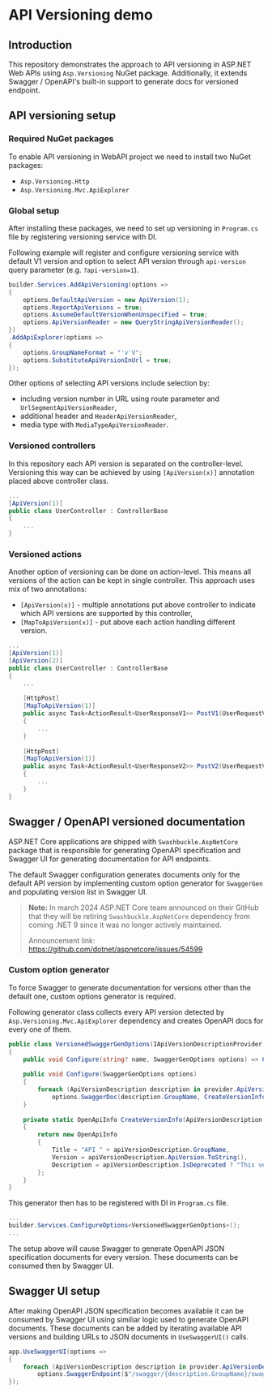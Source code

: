 # API Versioning demo
## Introduction
This repository demonstrates the approach to API versioning in ASP.NET Web APIs using `Asp.Versioning` NuGet package. Additionally, it extends Swagger / OpenAPI's built-in support to generate docs for versioned endpoint.

## API versioning setup
### Required NuGet packages
To enable API versioning in WebAPI project we need to install two NuGet packages:
 - `Asp.Versioning.Http`
 - `Asp.Versioning.Mvc.ApiExplorer`

### Global setup
After installing these packages, we need to set up versioning in `Program.cs` file by registering versioning service with DI.

Following example will register and configure versioning service with default V1 version and option to select API version through `api-version` query parameter (e.g. `?api-version=1`).

```csharp
builder.Services.AddApiVersioning(options =>
{
    options.DefaultApiVersion = new ApiVersion(1);
    options.ReportApiVersions = true;
    options.AssumeDefaultVersionWhenUnspecified = true;
    options.ApiVersionReader = new QueryStringApiVersionReader();
})
.AddApiExplorer(options =>
{
    options.GroupNameFormat = "'v'V";
    options.SubstituteApiVersionInUrl = true;
});
```

Other options of selecting API versions include selection by:
 - including version number in URL using route parameter and `UrlSegmentApiVersionReader`,
 - additional header and `HeaderApiVersionReader`,
 - media type with `MediaTypeApiVersionReader`.

### Versioned controllers
In this repository each API version is separated on the controller-level. Versioning this way can be achieved by using `[ApiVersion(x)]` annotation placed above controller class.

```csharp
...
[ApiVersion(1)]
public class UserController : ControllerBase
{
    ...
}
```

### Versioned actions
Another option of versioning can be done on action-level. This means all versions of the action can be kept in single controller. This approach uses mix of two annotations:
 - `[ApiVersion(x)]` - multiple annotations put above controller to indicate which API versions are supported by this controller,
 - `[MapToApiVersion(x)]` - put above each action handling different version.

```csharp
...
[ApiVersion(1)]
[ApiVersion(2)]
public class UserController : ControllerBase
{
    ...
    
    [HttpPost]
    [MapToApiVersion(1)]
    public async Task<ActionResult<UserResponseV1>> PostV1(UserRequestV1 user)
    {
        ...
    }
    
    [HttpPost]
    [MapToApiVersion(1)]
    public async Task<ActionResult<UserResponseV2>> PostV2(UserRequestV2 user)
    {
        ...
    }
}
```

## Swagger / OpenAPI versioned documentation
ASP.NET Core applications are shipped with `Swashbuckle.AspNetCore` package that is responsible for generating OpenAPI specification and Swagger UI for generating documentation for  API endpoints.

The default Swagger configuration generates documents only for the default API version by implementing custom option generator for `SwaggerGen` and populating version list in Swagger UI.  

> **Note:** In march 2024 ASP.NET Core team announced on their GitHub that they will be retiring `Swashbuckle.AspNetCore` dependency from coming .NET 9 since it was no longer actively maintained.
>
> Announcement link: https://github.com/dotnet/aspnetcore/issues/54599

### Custom option generator
To force Swagger to generate documentation for versions other than the default one, custom options generator is required.

Following generator class collects every API version detected by `Asp.Versioning.Mvc.ApiExplorer` dependency and creates OpenAPI docs for every one of them. 

```csharp
public class VersionedSwaggerGenOptions(IApiVersionDescriptionProvider provider) : IConfigureNamedOptions<SwaggerGenOptions>
{
    public void Configure(string? name, SwaggerGenOptions options) => Configure(options);
        
    public void Configure(SwaggerGenOptions options)
    {
        foreach (ApiVersionDescription description in provider.ApiVersionDescriptions)
            options.SwaggerDoc(description.GroupName, CreateVersionInfo(description));
    }
        
    private static OpenApiInfo CreateVersionInfo(ApiVersionDescription apiVersionDescription)
    {
        return new OpenApiInfo
        {
            Title = "API " + apiVersionDescription.GroupName,
            Version = apiVersionDescription.ApiVersion.ToString(),
            Description = apiVersionDescription.IsDeprecated ? "This version has been marked as deprecated." : ""
        };
    }
}
```

This generator then has to be registered with DI in `Program.cs` file.

```csharp
...
builder.Services.ConfigureOptions<VersionedSwaggerGenOptions>();
...
```

The setup above will cause Swagger to generate OpenAPI JSON specification documents for every version.
These documents can be consumed then by Swagger UI.

## Swagger UI setup
After making OpenAPI JSON specification becomes available it can be consumed by Swagger UI using similiar logic used to generate OpenAPI documents.
These documents can be added by iterating available API versions and building URLs to JSON documents in `UseSwaggerUI()` calls.  

```csharp
app.UseSwaggerUI(options =>
{
    foreach (ApiVersionDescription description in provider.ApiVersionDescriptions)
        options.SwaggerEndpoint($"/swagger/{description.GroupName}/swagger.json", description.GroupName.ToUpperInvariant()); 
});
```